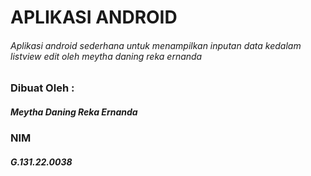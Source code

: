 # APLIKASI ANDROID
###### Aplikasi android sederhana untuk menampilkan inputan data kedalam listview edit oleh meytha daning reka ernanda

### Dibuat Oleh :
##### Meytha Daning Reka Ernanda
### NIM
##### G.131.22.0038